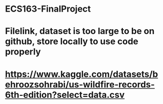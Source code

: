 # ECS163-FinalProject

# Filelink, dataset is too large to be on github, store locally to use code properly 
# https://www.kaggle.com/datasets/behroozsohrabi/us-wildfire-records-6th-edition?select=data.csv
